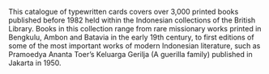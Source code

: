 This catalogue of typewritten cards covers over 3,000 printed books published
before 1982 held within the Indonesian collections of the British Library. Books
in this collection range from rare missionary works printed in Bengkulu, Ambon
and Batavia in the early 19th century, to first editions of some of the most
important works of modern Indonesian literature, such as Pramoedya Ananta Toer’s
Keluarga Gerilja (A guerilla family) published in Jakarta in 1950.
